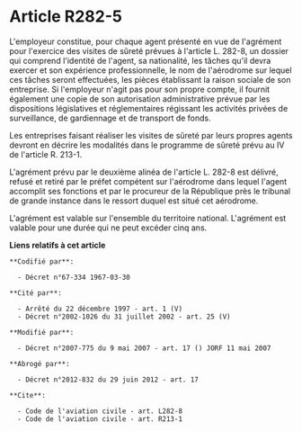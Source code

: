 # Article R282-5

L'employeur constitue, pour chaque agent présenté en vue de l'agrément pour l'exercice des visites de sûreté prévues à
l'article L. 282-8, un dossier qui comprend l'identité de l'agent, sa nationalité, les tâches qu'il devra exercer et son
expérience professionnelle, le nom de l'aérodrome sur lequel ces tâches seront effectuées, les pièces établissant la raison
sociale de son entreprise. Si l'employeur n'agit pas pour son propre compte, il fournit également une copie de son
autorisation administrative prévue par les dispositions législatives et réglementaires régissant les activités privées de
surveillance, de gardiennage et de transport de fonds.

Les entreprises faisant réaliser les visites de sûreté par leurs propres agents devront en décrire les modalités dans le
programme de sûreté prévu au IV de l'article R. 213-1.

L'agrément prévu par le deuxième alinéa de l'article L. 282-8 est délivré, refusé et retiré par le préfet compétent sur
l'aérodrome dans lequel l'agent accomplit ses fonctions et par le procureur de la République près le tribunal de grande
instance dans le ressort duquel est situé cet aérodrome.

L'agrément est valable sur l'ensemble du territoire national. L'agrément est valable pour une durée qui ne peut excéder cinq
ans.

**Liens relatifs à cet article**

	**Codifié par**:

	  - Décret n°67-334 1967-03-30

	**Cité par**:

	  - Arrêté du 22 décembre 1997 - art. 1 (V)
	  - Décret n°2002-1026 du 31 juillet 2002 - art. 25 (V)

	**Modifié par**:

	  - Décret n°2007-775 du 9 mai 2007 - art. 17 () JORF 11 mai 2007

	**Abrogé par**:

	  - Décret n°2012-832 du 29 juin 2012 - art. 17

	**Cite**:

	  - Code de l'aviation civile - art. L282-8
	  - Code de l'aviation civile - art. R213-1
